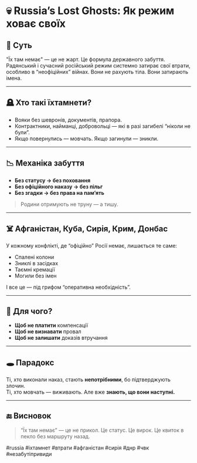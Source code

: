 # 💀 Russia’s Lost Ghosts: Як режим ховає своїх

## 🎯 Суть

"Їх там немає" — це не жарт. Це формула державного забуття. Радянський і сучасний російський режим системно затирає свої втрати, особливо в “неофіційних” війнах. Вони не рахують тіла. Вони затирають імена.

---

## 🪦 Хто такі їхтамнети?

- Вояки без шевронів, документів, прапора.
- Контрактники, найманці, добровольці — які в разі загибелі “ніколи не були”.
- Якщо повернулись — мовчать. Якщо загинули — зникли.

---

## 📉 Механіка забуття

- **Без статусу → без поховання**
- **Без офіційного наказу → без пільг**
- **Без згадки → без права на памʼять**

> Родини отримують не труну — а тишу.

---

## ☠️ Афганістан, Куба, Сирія, Крим, Донбас

У кожному конфлікті, де “офіційно” Росії немає, лишається те саме:

- Спалені колони
- Зниклі в засідках
- Таємні кремації
- Могили без імен

І все це — під грифом “оперативна необхідність”.

---

## 🧠 Для чого?

- **Щоб не платити** компенсації
- **Щоб не визнавати** провал
- **Щоб не залишати** доказів втручання

---

## 🕳️ Парадокс

Ті, хто виконали наказ, стають **непотрібними**, бо підтверджують злочин.  
Ті, хто мовчать — виживають. Але вже **знають, що вони наступні.**

---

## 🔚 Висновок

> “Їх там немає” — це не прикол. Це статус. Це вирок. Це квиток в пекло без маршруту назад.

#russia #іхтамнет #втрати #афганістан #сирія #днр #чвк #незабутіпривиди